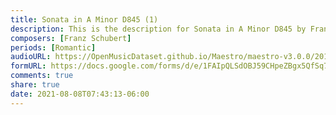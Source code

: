 ```yaml
---
title: Sonata in A Minor D845 (1)
description: This is the description for Sonata in A Minor D845 by Franz Schubert
composers: [Franz Schubert]
periods: [Romantic]
audioURL: https://OpenMusicDataset.github.io/Maestro/maestro-v3.0.0/2018/MIDI-Unprocessed_Schubert1-3_MID--AUDIO_02_R2_2018_wav.midi
formURL: https://docs.google.com/forms/d/e/1FAIpQLSdOBJ59CHpeZBgx5QfSq7m4cWj0RC6RLoW7JxbbGz3Gv5lwgw/viewform
comments: true
share: true
date: 2021-08-08T07:43:13-06:00
---
```

